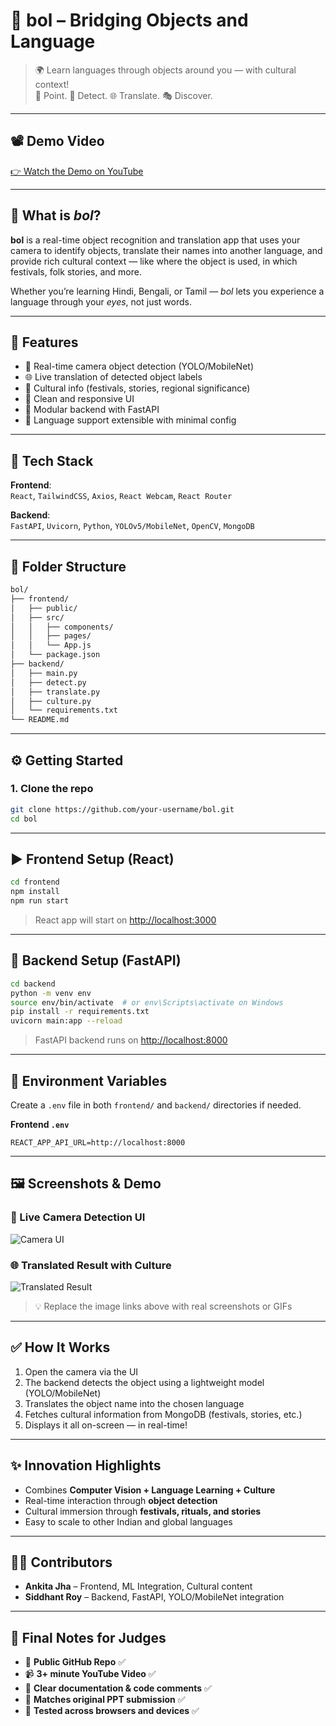 
# 📌 bol – Bridging Objects and Language

> 🌍 Learn languages through objects around you — with cultural context!  
> 🔎 Point. 📸 Detect. 🌐 Translate. 🎭 Discover.

---

## 📽️ Demo Video

[👉 Watch the Demo on YouTube](https://your-video-link.com)

---

## 🧠 What is *bol*?

**bol** is a real-time object recognition and translation app that uses your camera to identify objects, translate their names into another language, and provide rich cultural context — like where the object is used, in which festivals, folk stories, and more.

Whether you’re learning Hindi, Bengali, or Tamil — *bol* lets you experience a language through your *eyes*, not just words.

---

## 🚀 Features

- 📸 Real-time camera object detection (YOLO/MobileNet)
- 🌐 Live translation of detected object labels
- 🧧 Cultural info (festivals, stories, regional significance)
- 📱 Clean and responsive UI
- 🔐 Modular backend with FastAPI
- 🌈 Language support extensible with minimal config

---

## 🧱 Tech Stack

**Frontend**:  
`React`, `TailwindCSS`, `Axios`, `React Webcam`, `React Router`

**Backend**:  
`FastAPI`, `Uvicorn`, `Python`, `YOLOv5/MobileNet`, `OpenCV`, `MongoDB`

---

## 📂 Folder Structure

```bash
bol/
├── frontend/
│   ├── public/
│   ├── src/
│   │   ├── components/
│   │   ├── pages/
│   │   └── App.js
│   └── package.json
├── backend/
│   ├── main.py
│   ├── detect.py
│   ├── translate.py
│   ├── culture.py
│   └── requirements.txt
└── README.md
```

---

## ⚙️ Getting Started

### 1. Clone the repo
```bash
git clone https://github.com/your-username/bol.git
cd bol
```

---

## ▶️ Frontend Setup (React)

```bash
cd frontend
npm install
npm run start
```

> React app will start on [http://localhost:3000](http://localhost:3000)

---

## 🧠 Backend Setup (FastAPI)

```bash
cd backend
python -m venv env
source env/bin/activate  # or env\Scripts\activate on Windows
pip install -r requirements.txt
uvicorn main:app --reload
```

> FastAPI backend runs on [http://localhost:8000](http://localhost:8000)

---

## 🔐 Environment Variables

Create a `.env` file in both `frontend/` and `backend/` directories if needed.

**Frontend `.env`**
```env
REACT_APP_API_URL=http://localhost:8000
```

---

## 🖼️ Screenshots & Demo

### 🧠 Live Camera Detection UI
![Camera UI](https://your-image-link.com/camera-ui.gif)

### 🌐 Translated Result with Culture
![Translated Result](https://your-image-link.com/translated-result.gif)

> 💡 Replace the image links above with real screenshots or GIFs

---

## ✅ How It Works

1. Open the camera via the UI
2. The backend detects the object using a lightweight model (YOLO/MobileNet)
3. Translates the object name into the chosen language
4. Fetches cultural information from MongoDB (festivals, stories, etc.)
5. Displays it all on-screen — in real-time!

---

## ✨ Innovation Highlights

- Combines **Computer Vision + Language Learning + Culture**
- Real-time interaction through **object detection**
- Cultural immersion through **festivals, rituals, and stories**
- Easy to scale to other Indian and global languages

---

## 👨‍💻 Contributors

- **Ankita Jha** – Frontend, ML Integration, Cultural content  
- **Siddhant Roy** – Backend, FastAPI, YOLO/MobileNet integration

---

## 📢 Final Notes for Judges

- 📁 **Public GitHub Repo** ✅  
- 📹 **3+ minute YouTube Video** ✅  
- 💬 **Clear documentation & code comments** ✅  
- 🧩 **Matches original PPT submission** ✅  
- 🧪 **Tested across browsers and devices** ✅

